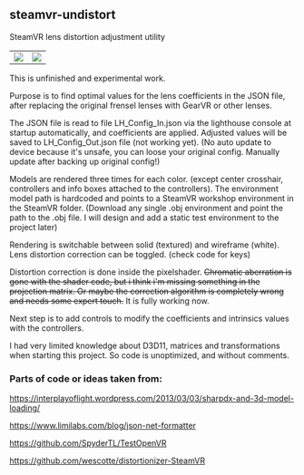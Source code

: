 ## steamvr-undistort

SteamVR lens distortion adjustment utility
<table border="0"><tr><td>
<img src="https://github.com/sencercoltu/steamvr-undistort/blob/master/images/2018-09-20-AM_03_09_06.png?raw=true"/>
  </td><td>
<img src="https://github.com/sencercoltu/steamvr-undistort/blob/master/images/2018-09-20-AM_03_09_55.png?raw=true"/>
  </td></tr></table>

This is unfinished and experimental work.

Purpose is to find optimal values for the lens coefficients in the JSON file, after replacing the original frensel lenses with GearVR or other lenses.

The JSON file is read to file LH_Config_In.json via the lighthouse console at startup automatically, and coefficients are applied.
Adjusted values will be saved to LH_Config_Out.json file (not working yet). (No auto update to device because it's unsafe, you can loose your original config. Manually update after backing up original config!) 

Models are rendered three times for each color. (except center crosshair, controllers and info boxes attached to the controllers).
The environment model path is hardcoded and points to a SteamVR workshop environment in the SteamVR folder. (Download any single .obj environment and point the path to the .obj file. I will design and add a static test environment to the project later)

Rendering is switchable between solid (textured) and wireframe (white). Lens distortion correction can be toggled. (check code for keys)

Distortion correction is done inside the pixelshader. ~~Chromatic aberration is gone with the shader code, but i think i'm missing something in the projection matrix. Or maybe the correction algorithm is completely wrong and needs some expert touch.~~ It is fully working now.

Next step is to add controls to modify the coefficients and intrinsics values with the controllers.


I had very limited knowledge about D3D11, matrices and transformations when starting this project. So code is unoptimized, and without comments.  


### Parts of code or ideas taken from:

https://interplayoflight.wordpress.com/2013/03/03/sharpdx-and-3d-model-loading/

https://www.limilabs.com/blog/json-net-formatter

https://github.com/SpyderTL/TestOpenVR

https://github.com/wescotte/distortionizer-SteamVR
